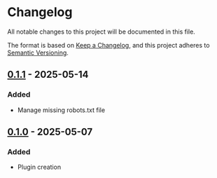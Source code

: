 # Changelog

All notable changes to this project will be documented in this file.

The format is based on [Keep a Changelog](https://keepachangelog.com/en/1.1.0/),
and this project adheres to [Semantic Versioning](https://semver.org/spec/v2.0.0.html).

<!-- markdownlint-configure-file { "MD024": { "siblings_only": true } } -->

## [0.1.1] - 2025-05-14

### Added

- Manage missing robots.txt file

## [0.1.0] - 2025-05-07

### Added

- Plugin creation

[0.1.1]: https://github.com/solution-libre/traefik-plugin-robots-txt/compare/v0.1.0...v0.1.1
[0.1.0]: https://github.com/solution-libre/traefik-plugin-robots-txt/releases/tag/v0.1.0
